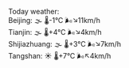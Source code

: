 Today weather:  
Beijing: 🌫  🌡️-1°C 🌬️↘11km/h  
Tianjin: 🌫  🌡️+4°C 🌬️↘4km/h  
Shijiazhuang: 🌫  🌡️+3°C 🌬️↘7km/h  
Tangshan: ☀️   🌡️+7°C 🌬️↖4km/h  
